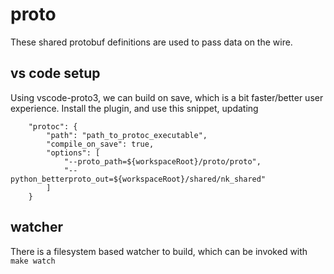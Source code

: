 # proto

These shared protobuf definitions are used to pass data on the wire.

## vs code setup

Using vscode-proto3, we can build on save, which is a bit faster/better
user experience. Install the plugin, and use this snippet, updating
```
    "protoc": {
        "path": "path_to_protoc_executable",
        "compile_on_save": true,
        "options": [
            "--proto_path=${workspaceRoot}/proto/proto",
            "--python_betterproto_out=${workspaceRoot}/shared/nk_shared"
        ]
    }
```

## watcher

There is a filesystem based watcher to build, which can be invoked with
`make watch`
